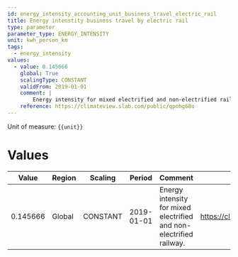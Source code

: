 ```yaml
---
id: energy_intensity_accounting_unit_business_travel_electric_rail
title: Energy intenstity business travel by electric rail
type: parameter
parameter_type: ENERGY_INTENSITY
unit: kwh_person_km
tags:
  - energy_intensity
values:
  - value: 0.145666
    global: True
    scalingType: CONSTANT
    validFrom: 2019-01-01
    comment: |
        Energy intensity for mixed electrified and non-electrified railway.
    reference: https://climateview.slab.com/public/qpohg68o
---
```



Unit of measure: `{{unit}}`


# Values


| Value | Region | Scaling | Period | Comment | Reference |
|-------|--------|---------|--------|---------|-----------|
| 0.145666 | Global | CONSTANT | 2019-01-01 | Energy intensity for mixed electrified and non-electrified railway. | https://climateview.slab.com/public/qpohg68o |


